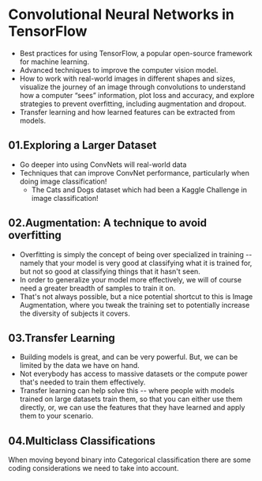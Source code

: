 # Convolutional Neural Networks in TensorFlow
- Best practices for using TensorFlow, a popular open-source framework for machine learning.
- Advanced techniques to improve the computer vision model. 
- How to work with real-world images in different shapes and sizes, visualize the journey of an image through convolutions to understand how a computer “sees” information, plot loss and accuracy, and explore strategies to prevent overfitting, including augmentation and dropout. 
- Transfer learning and how learned features can be extracted from models. 

## 01.Exploring a Larger Dataset
- Go deeper into using ConvNets will real-world data
- Techniques that can improve ConvNet performance, particularly when doing image classification!
	- The Cats and Dogs dataset which had been a Kaggle Challenge in image classification!
	
## 02.Augmentation: A technique to avoid overfitting
- Overfitting is simply the concept of being over specialized in training -- namely that your model is very good at classifying what it is trained for, but not so good at classifying things that it hasn't seen. 
- In order to generalize your model more effectively, we will of course need a greater breadth of samples to train it on.
- That's not always possible, but a nice potential shortcut to this is Image Augmentation, where you tweak the training set to potentially increase the diversity of subjects it covers. 

## 03.Transfer Learning
- Building models is great, and can be very powerful. But, we can be limited by the data we have on hand. 
- Not everybody has access to massive datasets or the compute power that's needed to train them effectively. 
- Transfer learning can help solve this -- where people with models trained on large datasets train them, so that you can either use them directly, or, we can use the features that they have learned and apply them to your scenario. 

## 04.Multiclass Classifications
When moving beyond binary into Categorical classification there are some coding considerations we need to take into account.